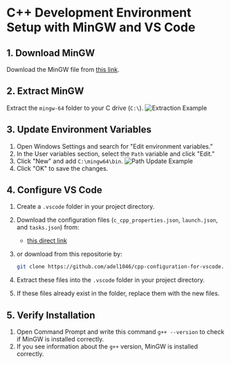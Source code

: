 # C++ Development Environment Setup with MinGW and VS Code

## 1. Download MinGW
Download the MinGW file from [this link](https://www.mediafire.com/file/etqb34ppi6rjt0x/mingw-64.7z/file).

## 2. Extract MinGW
Extract the `mingw-64` folder to your C drive (`C:\`).
![Extraction Example](https://i.postimg.cc/q7YD4HVh/image.png)

## 3. Update Environment Variables
1. Open Windows Settings and search for "Edit environment variables."
2. In the User variables section, select the `Path` variable and click "Edit."
3. Click "New" and add `C:\mingw64\bin`.
   ![Path Update Example](https://i.postimg.cc/brRRGKMR/image-1.png)
4. Click "OK" to save the changes.

## 4. Configure VS Code
1. Create a `.vscode` folder in your project directory.
2. Download the configuration files (`c_cpp_properties.json`, `launch.json`, and `tasks.json`) from:
   - [this direct link](https://www.mediafire.com/file/cs4tw82kn4a5554/configuration.7z/file)
3. or download from this repositorie by:
    ```bash
    git clone https://github.com/adel1046/cpp-configuration-for-vscode.git
    ```

4. Extract these files into the `.vscode` folder in your project directory.
5. If these files already exist in the folder, replace them with the new files.

## 5. Verify Installation
1. Open Command Prompt and write this command `g++ --version` to check if MinGW is installed correctly.
2. If you see information about the `g++` version, MinGW is installed correctly.


